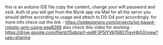 this is an arduino IDE file.copy the content, change your wifi password and ssid.
Auth id you will get from the Blynk app via Mail
for all the servo you should define according to usage and attach to D0-D4 port accordingly.
for more info check out the link - https://iotdesignpro.com/projects/iot-based-robotic-arm-using-esp8266
also check this video for working - https://drive.google.com/file/d/15qbzpi1-ea9F3P5lYVb158D7hsvHb1i3/view?usp=sharing
